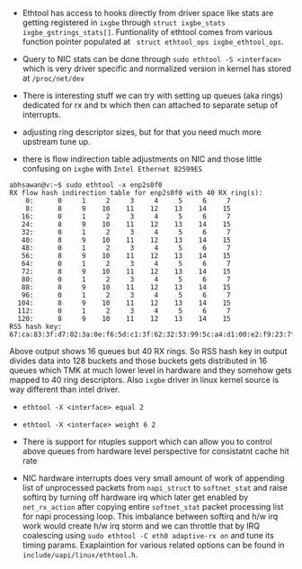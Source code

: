 - Ethtool has access to hooks directly from driver space like stats are getting registered in `ixgbe` through `struct ixgbe_stats ixgbe_gstrings_stats[]`. Funtionality of ethtool comes from various function pointer populated at ` struct ethtool_ops ixgbe_ethtool_ops`. 

- Query to NIC stats can be done through `sudo ethtool -S <interface>` which is very driver specific and normalized version in kernel has stored at `/proc/net/dev` 

- There is interesting stuff we can try with setting up queues (aka rings) dedicated for rx and tx which then can attached to separate setup of interrupts. 

- adjusting ring descriptor sizes, but for that you need much more upstream tune up.

- there is flow indirection table adjustments on NIC and those little confusing on `ixgbe` with `Intel Ethernet 82599ES`
```
abhsawan@v:~$ sudo ethtool -x enp2s0f0
RX flow hash indirection table for enp2s0f0 with 40 RX ring(s):
    0:      0     1     2     3     4     5     6     7
    8:      8     9    10    11    12    13    14    15
   16:      0     1     2     3     4     5     6     7
   24:      8     9    10    11    12    13    14    15
   32:      0     1     2     3     4     5     6     7
   40:      8     9    10    11    12    13    14    15
   48:      0     1     2     3     4     5     6     7
   56:      8     9    10    11    12    13    14    15
   64:      0     1     2     3     4     5     6     7
   72:      8     9    10    11    12    13    14    15
   80:      0     1     2     3     4     5     6     7
   88:      8     9    10    11    12    13    14    15
   96:      0     1     2     3     4     5     6     7
  104:      8     9    10    11    12    13    14    15
  112:      0     1     2     3     4     5     6     7
  120:      8     9    10    11    12    13    14    15
RSS hash key:
67:ca:83:3f:d7:02:3a:0e:f6:5d:c1:3f:62:32:53:99:5c:a4:d1:00:e2:f9:23:7f:b9:e4:ca:92:61:67:6c:51:aa:0f:a9:62:4c:b2:c6:a4
```

Above output shows 16 queues but 40 RX rings. So RSS hash key in output divides data into 128 buckets and those buckets gets distributed in 16 queues which TMK at much lower level in hardware and they somehow gets mapped to 40 ring descriptors. Also `ixgbe` driver in linux kernel source is way different than intel driver.     

   - `ethtool -X <interface> equal 2`
   - `ethtool -X <interface> weight 6 2`


- There is support for ntuples support which can allow you to control above queues from hardware level perspective for consistatnt cache hit rate
- NIC hardware interrupts does very small amount of work of appending list of unprocessed packets from `napi_struct` to `softnet_stat` and raise softirq by turning off hardware irq which later get enabled by `net_rx_action` after copying entire `softnet_stat` packet processing list for napi processing loop. This imbalance between softirq and h/w irq work would create h/w irq storm and we can throttle that by IRQ coalescing using `sudo ethtool -C eth0 adaptive-rx on` and tune its timing params. Exaplaintion for various related options can be found in `include/uapi/linux/ethtool.h`. 
